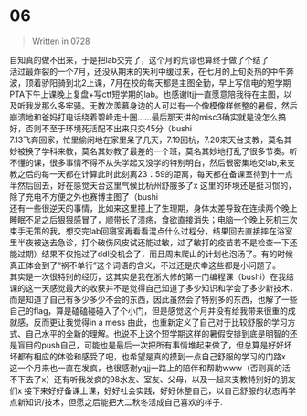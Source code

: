 # 06
>Written in 0728  

自知真的做不出来，于是把lab交完了，这个月的荒谬也算终于做了个结了  
活过最炸裂的一个7月，还没从期末的失利中缓过来，在七月的上旬炎热的中午奔波，顶着骄阳骑到北2上课，7月在校的每天都是主图全勤，早上写信电的短学期PTA下午上课晚上复盘+写ctf短学期的lab。也感谢ltjj一直愿意陪我待在主图，以及听我发那么多牢骚。无数次羡慕身边的人可以有一个像模像样修整的暑假，然后崩溃地和爸妈打电话绕着碧峰走十圈……最后那天讲的misc3确实就是没怎么搞好，否则不至于环境死活配不出来只交45分（bushi  
7.13飞奔回家，忙里偷闲地在家里呆了几天，7.19回杭，7.20来天台支教，莫名其妙被换了学科来教，莫名其妙教了最差的一个班，莫名其妙地打乱了很多节奏。听不懂的课，很多事情不得不从头学起又没学的特别明白，然后很密集地交lab,来支教之后的每一天都在计算此时此刻离23：59的距离，每天都在备课室待到十一点半然后回去，好在感觉天台这里气候比杭州舒服多了x 这里的环境还是挺习惯的，除了充电不方便之外也赛博主图了（bushi  
还有一些很逆天的事情，比如来这里撞上了生理期，身体太差导致在连续两个晚上睡眠不足之后狠狠感冒了，顺带长了溃疡，食欲直接消失；电脑一个晚上死机三次束手无策的我，想交完lab回寝室再看看混点什么过程分，结果回去直接摔在浴室里半夜被送去急诊，打个破伤风皮试还能过敏，过了敏打的疫苗若不是检查一下还能过期）结果不仅拖过了ddl没机会了，而且周末爬山的计划也泡汤了。有的时候真正体会到了“祸不单行”这个词语的含义，不过还是庆幸这些都是小问题了。  
其实是一次很特别的经历，这其实是我在浙大修的第一门编程课（bushi）在我结课的这一天感觉最大的收获并不是觉得自己知道了多少知识和学会了多少新技术，而是知道了自己有多少多少不会的东西，因此虽然会了特别多的东西，也解了一些自己的flag，算是磕磕碰碰入了个小门，但是感觉这个月并没有给我带来很重的成就感，反而更让我觉得in a mess 由此，也重新定义了自己对于比较舒服的学习方式、自己水平的全新的理解。也说不上这个短学期这样的暑假安排到底是明智的还是盲目的push自己，可能也是最后一次把所有事情堆起来做了，但总算是好好坏坏都有相应的体验和感受了吧，也希望是真的摸到一点自己舒服的学习的门路x   
这一个月来也一直在发疯，也很感谢yqjj一路上的陪伴和帮助www（否则真的活不下去了x）还有听我发疯的98水友、室友、父母，以及一起来支教特别好的朋友们x 接下来好好备课上课，好好社会实践，好好休整自己，以自己舒服的状态再学点新知识/技术，但愿之后能把大二秋冬活成自己喜欢的样子.  